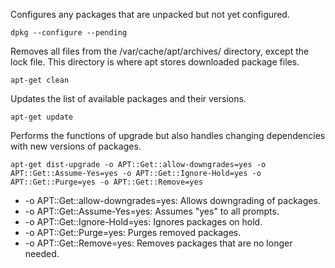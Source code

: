 
Configures any packages that are unpacked but not yet configured.
```
dpkg --configure --pending
```


Removes all files from the /var/cache/apt/archives/ directory, except the lock file. This directory is where apt stores downloaded package files.

```
apt-get clean
```

Updates the list of available packages and their versions.
```
apt-get update
```

Performs the functions of upgrade but also handles changing dependencies with new versions of packages.
```
apt-get dist-upgrade -o APT::Get::allow-downgrades=yes -o APT::Get::Assume-Yes=yes -o APT::Get::Ignore-Hold=yes -o APT::Get::Purge=yes -o APT::Get::Remove=yes
```
- -o APT::Get::allow-downgrades=yes: Allows downgrading of packages.
- -o APT::Get::Assume-Yes=yes: Assumes "yes" to all prompts.
- -o APT::Get::Ignore-Hold=yes: Ignores packages on hold.
- -o APT::Get::Purge=yes: Purges removed packages.
- -o APT::Get::Remove=yes: Removes packages that are no longer needed.

